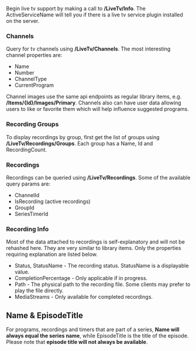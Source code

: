 Begin live tv support by making a call to **/LiveTv/Info**. The ActiveServiceName will tell you if there is a live tv service plugin installed on the server.

### Channels

Query for tv channels using **/LiveTv/Channels**. The most interesting channel properties are:

* Name
* Number
* ChannelType
* CurrentProgram

Channel images use the same api endpoints as regular library items, e.g. **/Items/{Id}/Images/Primary**. Channels also can have user data allowing users to like or favorite them which will help influence suggested programs.

### Recording Groups

To display recordings by group, first get the list of groups using **/LiveTv/Recordings/Groups**. Each group has a Name, Id and RecordingCount.

### Recordings

Recordings can be queried using **/LiveTv/Recordings**. Some of the available query params are:

* ChannelId
* IsRecording (active recordings)
* GroupId
* SeriesTimerId


### Recording Info

Most of the data attached to recordings is self-explanatory and will not be rehashed here. They are very similar to library items. Only the properties requiring explanation are listed below.

* Status, StatusName - The recording status. StatusName is a displayable value.
* CompletionPercentage - Only applicable if in progress.
* Path - The physical path to the recording file. Some clients may prefer to play the file directly.
* MediaStreams - Only available for completed recordings.

## Name & EpisodeTitle
For programs, recordings and timers that are part of a series, **Name will always equal the series name**, while EpisodeTitle is the title of the episode. Please note that **episode title will not always be available**.